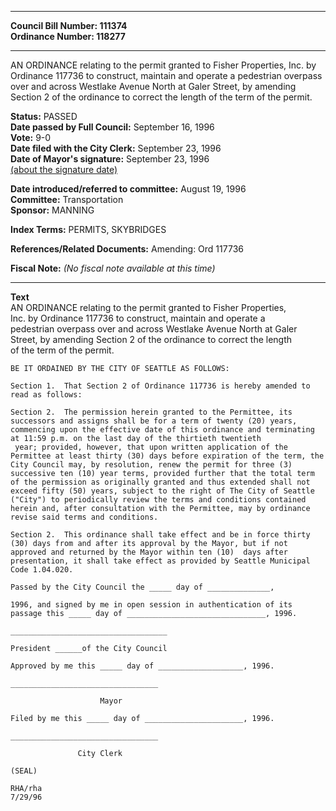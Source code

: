 * * * * *  
  
**Council Bill Number: [](#h0)[](#h2)111374**   
**Ordinance Number: 118277**  
  
* * * * *  
  
AN ORDINANCE relating to the permit granted to Fisher Properties, Inc. by Ordinance 117736 to construct, maintain and operate a pedestrian overpass over and across Westlake Avenue North at Galer Street, by amending Section 2 of the ordinance to correct the length of the term of the permit.  
  
**Status:** PASSED   
**Date passed by Full Council:** September 16, 1996   
**Vote:** 9-0   
**Date filed with the City Clerk:** September 23, 1996   
**Date of Mayor's signature:** September 23, 1996   
[(about the signature date)](/~public/approvaldate.htm)   
  
  
**Date introduced/referred to committee:** August 19, 1996   
**Committee:** Transportation   
**Sponsor:** MANNING   
  
**Index Terms:** PERMITS, SKYBRIDGES  
  
**References/Related Documents:** Amending: Ord 117736  
  
**Fiscal Note:** *(No fiscal note available at this time)*  
  
* * * * *  
  
**Text**  
    AN ORDINANCE relating to the permit granted to Fisher Properties,  
    Inc. by Ordinance 117736 to construct, maintain and  operate a  
    pedestrian overpass over and across Westlake Avenue North at Galer  
    Street, by amending Section 2 of the ordinance to correct the length  
    of the term of the permit.  
  
    BE IT ORDAINED BY THE CITY OF SEATTLE AS FOLLOWS:  
  
    Section 1.  That Section 2 of Ordinance 117736 is hereby amended to  
    read as follows:  
  
    Section 2.  The permission herein granted to the Permittee, its  
    successors and assigns shall be for a term of twenty (20) years,  
    commencing upon the effective date of this ordinance and terminating  
    at 11:59 p.m. on the last day of the thirtieth twentieth  
     year; provided, however, that upon written application of the  
    Permittee at least thirty (30) days before expiration of the term, the  
    City Council may, by resolution, renew the permit for three (3)  
    successive ten (10) year terms, provided further that the total term  
    of the permission as originally granted and thus extended shall not  
    exceed fifty (50) years, subject to the right of The City of Seattle  
    ("City") to periodically review the terms and conditions contained  
    herein and, after consultation with the Permittee, may by ordinance  
    revise said terms and conditions.  
  
    Section 2.  This ordinance shall take effect and be in force thirty  
    (30) days from and after its approval by the Mayor, but if not  
    approved and returned by the Mayor within ten (10)  days after  
    presentation, it shall take effect as provided by Seattle Municipal  
    Code 1.04.020.  
  
    Passed by the City Council the _____ day of ______________,  
  
    1996, and signed by me in open session in authentication of its  
    passage this _____ day of _______________________________, 1996.  
  
    ___________________________________  
  
    President ______of the City Council  
  
    Approved by me this _____ day of ___________________, 1996.  
  
    _________________________________  
  
                        Mayor  
  
    Filed by me this _____ day of ______________________, 1996.  
  
    _________________________________  
  
                   City Clerk  
  
    (SEAL)  
  
    RHA/rha  
    7/29/96  
